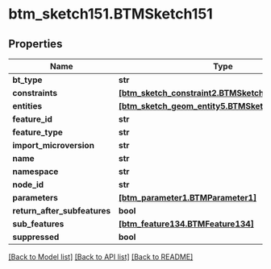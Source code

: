 # btm_sketch151.BTMSketch151

## Properties
Name | Type | Description | Notes
------------ | ------------- | ------------- | -------------
**bt_type** | **str** |  | [optional] 
**constraints** | [**[btm_sketch_constraint2.BTMSketchConstraint2]**](BTMSketchConstraint2.md) |  | [optional] 
**entities** | [**[btm_sketch_geom_entity5.BTMSketchGeomEntity5]**](BTMSketchGeomEntity5.md) |  | [optional] 
**feature_id** | **str** |  | [optional] 
**feature_type** | **str** |  | [optional] 
**import_microversion** | **str** |  | [optional] 
**name** | **str** |  | [optional] 
**namespace** | **str** |  | [optional] 
**node_id** | **str** |  | [optional] 
**parameters** | [**[btm_parameter1.BTMParameter1]**](BTMParameter1.md) |  | [optional] 
**return_after_subfeatures** | **bool** |  | [optional] 
**sub_features** | [**[btm_feature134.BTMFeature134]**](BTMFeature134.md) |  | [optional] 
**suppressed** | **bool** |  | [optional] 

[[Back to Model list]](../README.md#documentation-for-models) [[Back to API list]](../README.md#documentation-for-api-endpoints) [[Back to README]](../README.md)


